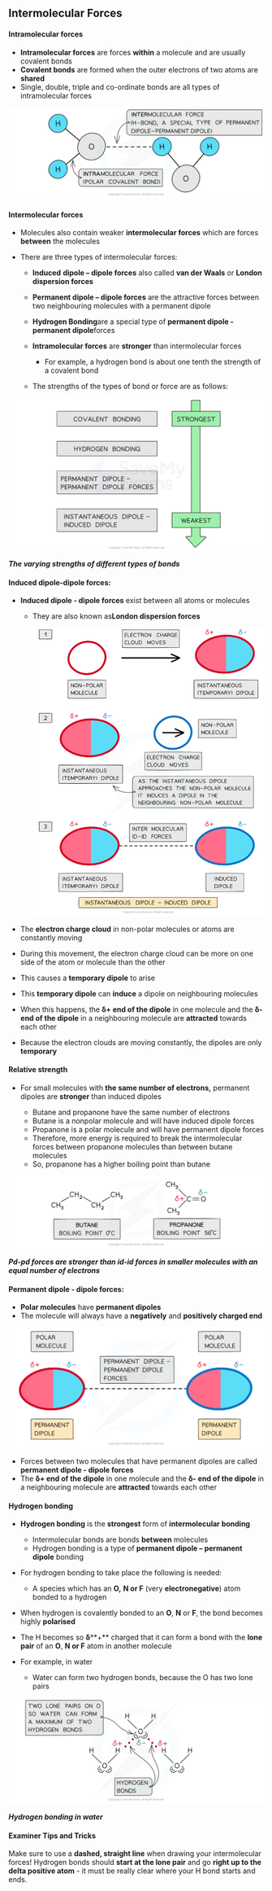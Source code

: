## Intermolecular Forces

#### Intramolecular forces

* **Intramolecular forces** are forces **within** a molecule and are usually covalent bonds
* **Covalent bonds** are formed when the outer electrons of two atoms are **shared**
* Single, double, triple and co-ordinate bonds are all types of intramolecular forces

![Chemical Bonding Inter and Intramolecular Forces, downloadable AS & A Level Chemistry revision notes](1.3-Chemical-Bonding-Inter-and-Intramolecular-Forces.png)

#### Intermolecular forces

* Molecules also contain weaker **intermolecular forces** which are forces **between** the molecules
* There are three types of intermolecular forces:

  + **Induced** **dipole – dipole forces** also called **van der Waals** or **London dispersion forces**
  + **Permanent dipole – dipole forces** are the attractive forces between two neighbouring molecules with a permanent dipole
  + **Hydrogen Bonding**are a special type of **permanent dipole - permanent dipole**forces
  + **Intramolecular forces** are **stronger** than intermolecular forces

    - For example, a hydrogen bond is about one tenth the strength of a covalent bond
  + The strengths of the types of bond or force are as follows:

![1-5-3-types-of-forces-between-molecules-new](1-5-3-types-of-forces-between-molecules-new.png)

***The varying strengths of different types of bonds***

#### Induced dipole-dipole forces:

* **Induced dipole - dipole forces** exist between all atoms or molecules

  + They are also known as**London dispersion forces**

    ![Chemical Bonding Intermolecular Forces (2), downloadable AS & A Level Chemistry revision notes](1.3-Chemical-Bonding-Intermolecular-Forces-2.png)

* The **electron charge cloud** in non-polar molecules or atoms are constantly moving
* During this movement, the electron charge cloud can be more on one side of the atom or molecule than the other
* This causes a **temporary dipole** to arise
* This **temporary dipole** can **induce** a dipole on neighbouring molecules
* When this happens, the **δ+ end of the dipole** in one molecule and the **δ- end of the dipole** in a neighbouring molecule are **attracted** towards each other
* Because the electron clouds are moving constantly, the dipoles are only **temporary**

#### Relative strength

* For small molecules with **the same number of electrons,** permanent dipoles are **stronger** than induced dipoles

  + Butane and propanone have the same number of electrons
  + Butane is a nonpolar molecule and will have induced dipole forces
  + Propanone is a polar molecule and will have permanent dipole forces
  + Therefore, more energy is required to break the intermolecular forces between propanone molecules than between butane molecules
  + So, propanone has a higher boiling point than butane

![Chemical Bonding Pd - Pd vs Id - Id, downloadable AS & A Level Chemistry revision notes](1.3-Chemical-Bonding-Pd-Pd-vs-Id-Id.png)

***Pd-pd forces are stronger than id-id forces in smaller molecules with an equal number of electrons***

#### Permanent dipole - dipole forces:

* **Polar molecules** have **permanent dipoles**
* The molecule will always have a **negatively** and **positively charged end**

![Chemical Bonding Permanent Dipole - Permanent Dipole, downloadable AS & A Level Chemistry revision notes](1.3-Chemical-Bonding-Permanent-Dipole-Permanent-Dipole.png)

* Forces between two molecules that have permanent dipoles are called **permanent dipole - dipole forces**
* The **δ+ end of the dipole** in one molecule and the **δ- end of the dipole** in a neighbouring molecule are **attracted** towards each other

#### Hydrogen bonding

* **Hydrogen bonding** is the **strongest** form of **intermolecular bonding**

  + Intermolecular bonds are bonds **between** molecules
  + Hydrogen bonding is a type of **permanent dipole – permanent dipole** bonding
* For hydrogen bonding to take place the following is needed:

  + A species which has an **O,** **N or F** (very **electronegative**) atom bonded to a hydrogen

* When hydrogen is covalently bonded to an **O**, **N** or **F**, the bond becomes highly **polarised**
* The H becomes so **δ****+** charged that it can form a bond with the **lone pair** of an **O**, **N or F** atom in another molecule
* For example, in water

  + Water can form two hydrogen bonds, because the O has two lone pairs

![Chemical Bonding Water H-Bonds, downloadable AS & A Level Chemistry revision notes](1.3-Chemical-Bonding-Water-H-Bonds.png)

***Hydrogen bonding in water***

#### Examiner Tips and Tricks

Make sure to use a **dashed, straight line** when drawing your intermolecular forces! Hydrogen bonds should **start at the lone pair** and go **right up to the delta positive atom** - it must be really clear where your H bond starts and ends.